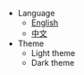 <ul>
  <li>
    <span data-text="language">Language</span>
    <ul>
      <li><a href="#/" data-text="english">English</a></li>
      <li><a href="#/zh-cn/" data-text="Chinese">中文</a></li>
    </ul>
  </li>
  <li>
    <span data-text="theme">Theme</span>
    <ul class="demo-theme-preview">
      <li><a onclick="setTheme('vue')"  data-theme="vue" class="active" data-text="light_theme">Light theme</a></li>
      <li><a onclick="setTheme('dark')" data-theme="dark" data-text="dark_theme">Dark theme</a></li>
    </ul>
  </li>
</ul>
